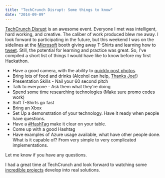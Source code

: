 ```yaml
---
title: "TechCrunch Disrupt: Some things to know"
date: "2014-09-09"
---
```


[TechCrunch Disrupt](http://techcrunch.com/events/disrupt-sf-2014/ "TechCrunch Disrupt Link") is an awesome event. Everyone I met was intelligent, hard working, and creative. The caliber of work produced blew me away. I look forward to participating in the future, but this weekend I was on the sidelines at the [Microsoft](http://techcrunch.com/2014/09/07/meet-some-of-the-hackers-at-techcrunch-disrupt-sf/ "A Microsoft Group Competed! ") booth giving away T-Shirts and learning how to [tweet](https://twitter.com/timmyreilly "My twats"). Still, the potential for learning and practice was great. So, I've compiled a short list of things I would have like to know before my first Hackathon.

- Have a good camera, with the ability to [quickly post photos](http://www.amazon.com/Wireless-Service-Frustration-Packaging-MOBI-8-FF/dp/B00CS4WPD6/ref=sr_1_1?ie=UTF8&qid=1410220030&sr=8-1&keywords=wi-fi+sd+cards "Eyefy").
- Bring lots of food and drinks (Alcohol can help, [Thanks Joe!](https://twitter.com/joeshirey "Joe's Twitter! He has some good articles on his site"))
- Presentation Skills - Nail your 60 second pitch
- Talk to everyone - Ask them what they're doing
- Spend some time researching technologies (Make sure promo codes work)
- Soft T-Shirts go fast
- Bring an Xbox
- Set Up a demonstration of your technology. Have it ready when people have questions.
- Have a [#HashTag](https://twitter.com/hashtag/MSFTatDisrupt?src=hash "Link to MSFTatDisrupt, but it needed better visibility") make it clear on your table.
- Come up with a good Hashtag
- Have examples of Azure usage available, what have other people done. What is it capable of? From very simple to very complicated implementations.

Let me know if you have any questions.

I had a great time at TechCrunch and look forward to watching some [incredible projects](http://disruptsfhackathon.challengepost.com/submissions/search?utf8=%E2%9C%93&filter%5Bsponsor+prizes%5D%5B%5D=microsoft "Link to Submissions with Azure Integration") develop into real solutions.
